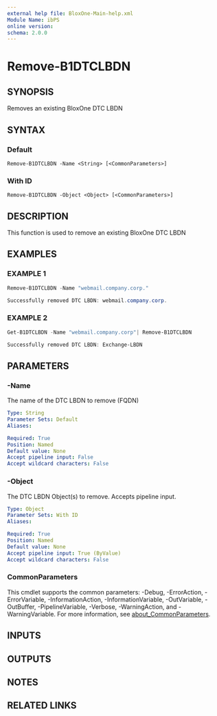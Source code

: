 ```yaml
---
external help file: BloxOne-Main-help.xml
Module Name: ibPS
online version:
schema: 2.0.0
---
```


# Remove-B1DTCLBDN

## SYNOPSIS
Removes an existing BloxOne DTC LBDN

## SYNTAX

### Default
```
Remove-B1DTCLBDN -Name <String> [<CommonParameters>]
```

### With ID
```
Remove-B1DTCLBDN -Object <Object> [<CommonParameters>]
```

## DESCRIPTION
This function is used to remove an existing BloxOne DTC LBDN

## EXAMPLES

### EXAMPLE 1
```powershell
Remove-B1DTCLBDN -Name "webmail.company.corp."

Successfully removed DTC LBDN: webmail.company.corp.
```

### EXAMPLE 2
```powershell
Get-B1DTCLBDN -Name "webmail.company.corp"| Remove-B1DTCLBDN

Successfully removed DTC LBDN: Exchange-LBDN
```

## PARAMETERS

### -Name
The name of the DTC LBDN to remove (FQDN)

```yaml
Type: String
Parameter Sets: Default
Aliases:

Required: True
Position: Named
Default value: None
Accept pipeline input: False
Accept wildcard characters: False
```

### -Object
The DTC LBDN Object(s) to remove.
Accepts pipeline input.

```yaml
Type: Object
Parameter Sets: With ID
Aliases:

Required: True
Position: Named
Default value: None
Accept pipeline input: True (ByValue)
Accept wildcard characters: False
```

### CommonParameters
This cmdlet supports the common parameters: -Debug, -ErrorAction, -ErrorVariable, -InformationAction, -InformationVariable, -OutVariable, -OutBuffer, -PipelineVariable, -Verbose, -WarningAction, and -WarningVariable. For more information, see [about_CommonParameters](http://go.microsoft.com/fwlink/?LinkID=113216).

## INPUTS

## OUTPUTS

## NOTES

## RELATED LINKS

